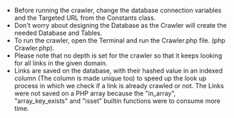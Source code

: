 - Before running the crawler, change the database connection variables and the Targeted URL from the Constants class.
- Don't worry about designing the Database as the Crawler will create the needed Database and Tables.
- To run the crawler, open the Terminal and run the Crawler.php file. (php Crawler.php).
- Please note that no depth is set for the crawler so that it keeps looking for all links in the given domain.
- Links are saved on the database, with their hashed value in an indexed column (The column is made unique too) to speed up the look up process in which we check if a link is already crawled or not. The Links were not saved on a PHP array because the "in_array", "array_key_exists" and "isset" builtin functions were to consume more time. 
